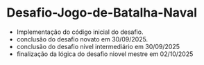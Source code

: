 # Desafio-Jogo-de-Batalha-Naval
- Implementação do código inicial do desafio.
- conclusão do desafio novato em 30/09/2025.
- conclusão do desafio nivel intermediário em 30/09/2025
- finalização da lógica do desafio niovel mestre em 02/10/2025